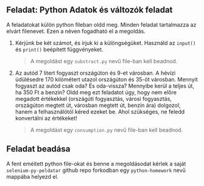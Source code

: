 ## Feladat: Python Adatok és változók feladat

A feladatokat külön python fileban oldd meg. Minden feladat tartalmazza az elvárt filenevet. Ezen a néven fogadható el a megoldás.

1) Kérjünk be két számot, és írjuk ki a különgségüket. Használd az `input()` és `print()` beépített függvényeket. 
    > A megoldást egy `substract.py` nevű file-ban kell beadnod.
2) Az autód 7 litert fogyaszt országúton és 9-et városban. A hévízi üdülésedre 170 kilómétert utazol országúton és 35-öt városban. Mennyit fogyaszt az autód csak oda? És oda-vissza? Mennyibe kerül a teljes út, ha 350 Ft a benzin? Oldd meg ezt feladatot úgy, hogy nem előre megadott értékekkel (országúti fogyasztás, városi fogyasztás, országúton megtett út, városban megtett út, benzin ára) dolgozol, hanem a felhasználótól kéred ezeket be. Ahol szükséges, ne feledd konvertálni az értékeket! 
    > A megoldást egy `consumption.py` nevű file-ban kell beadnod.

## Feladat beadása
A fent eméített python file-okat és benne a megoldásodat kérlek a saját `selenium-py-peldatar` github repo forkodban egy `python-homework` nevű mappába helyezd el.